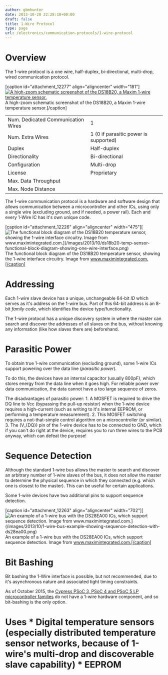```yaml
---
author: gbmhunter
date: 2013-10-20 22:28:10+00:00
draft: false
title: 1-Wire Protocol
type: page
url: /electronics/communication-protocols/1-wire-protocol
---
```


# Overview

The 1-wire protocol is a one wire, half-duplex, bi-directional, multi-drop, wired communication protocol.

[caption id="attachment_12277" align="aligncenter" width="181"][![A high-zoom schematic screenshot of the DS18B20, a Maxim 1-wire temperature sensor.](/images/2013/10/1-wire-ic-schematic-ds18b20-high-zoom-logo.png)
](/images/2013/10/1-wire-ic-schematic-ds18b20-high-zoom-logo.png) A high-zoom schematic screenshot of the DS18B20, a Maxim 1-wire temperature sensor.[/caption]<table ><tbody ><tr >
<td >Num. Dedicated Communication Wires
</td>
<td >1
</td></tr><tr >
<td >Num. Extra Wires
</td>
<td >1 (0 if parasitic power is supported)
</td></tr><tr >
<td >Duplex
</td>
<td >Half-duplex
</td></tr><tr >
<td >Directionality
</td>
<td >Bi-directional
</td></tr><tr >
<td >Configuration
</td>
<td >Multi-drop
</td></tr><tr >
<td >License
</td>
<td >Proprietary
</td></tr><tr >
<td >Max. Data Throughput
</td>
<td > 
</td></tr><tr >
<td >Max. Node Distance
</td>
<td > 
</td></tr></tbody></table>

The 1-wire communication protocol is a hardware and software design that allows communication between a microcontroller and other ICs, using only a single wire (excluding ground, and if needed, a power rail). Each and every 1-Wire IC has it's own unique code.

[caption id="attachment_12226" align="aligncenter" width="475"][![The functional block diagram of the DS18B20 temperature sensor, showing the 1-wire interface circuitry. Image from www.maximintegrated.com.](/images/2013/10/ds18b20-temp-sensor-functional-block-diagram-showing-one-wire-interface.png)
](/images/2013/10/ds18b20-temp-sensor-functional-block-diagram-showing-one-wire-interface.png) The functional block diagram of the DS18B20 temperature sensor, showing the 1-wire interface circuitry. Image from www.maximintegrated.com.[/caption]

# Addressing

Each 1-wire slave device has a unique, unchangeable 64-bit _ID_ which serves as it's address on the 1-wire bus. Part of this 64-bit address is an 8-bit _family code_, which identifies the device type/functionality.

The 1-wire protocol has a unique discovery system in where the master can search and discover the addresses of all slaves on the bus, without knowing any information (like how slaves there are) beforehand.

# Parasitic Power

To obtain true 1-wire communication (excluding ground), some 1-wire ICs support powering over the data line (_parasitic power_).

To do this, the devices have an internal capacitor (usually 800pF), which stores energy from the data line when it goes high. For reliable power over data communication, the data cannot have a too large sequence of zeros.

The disadvantages of parasitic power:  1. A MOSFET is required to drive the DQ line to Vcc (bypassing the pull-up resistor) when the 1-wire device requires a high-current (such as writing to it's internal EEPROM, or performing a temperature measurement).  2. This MOSFET switching requires a not-that-simple control algorithm on a microcontroller (or similar).  3. The \(V_{DQ}\) pin of the 1-wire device has to be connected to GND, which if you can't do right at the device, requires you to run three wires to the PCB anyway, which can defeat the purpose!

# Sequence Detection

Although the standard 1-wire bus allows the master to search and discover an arbitrary number of 1-wire slaves of the bus, it does not allow the master to determine the physical sequence in which they connected (e.g. which one is closest to the master). This can be useful for certain applications.

Some 1-wire devices have two additional pins to support sequence detection.

[caption id="attachment_12263" align="aligncenter" width="702"][![An example of a 1-wire bus with the DS28EA00 ICs, which support sequence detection. Image from www.maximintegrated.com.](/images/2013/10/1-wire-bus-example-showing-sequence-detection-with-ds28ea00.png)
](/images/2013/10/1-wire-bus-example-showing-sequence-detection-with-ds28ea00.png) An example of a 1-wire bus with the DS28EA00 ICs, which support sequence detection. Image from www.maximintegrated.com.[/caption]

# Bit Bashing

Bit bashing the 1-Wire interface is possible, but not recommended, due to it's asynchronous nature and associated tight timing constraints.

As of October 2015, the [Cypress PSoC 3, PSoC 4 and PSoC 5 LP microcontroller families](http://blog.mbedded.ninja/programming/microcontrollers/psoc) do not have a 1-wire hardware component, and so bit-bashing is the only option.

# Uses  * Digital temperature sensors (especially distributed temperature sensor networks, because of 1-wire's multi-drop and discoverable slave capability)  * EEPROM
